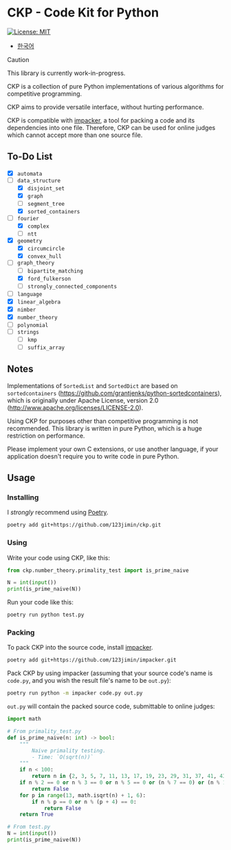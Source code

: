 # CKP - Code Kit for Python

[![License: MIT](https://img.shields.io/badge/License-MIT-yellow.svg)](https://opensource.org/licenses/MIT)

- [한국어](README.ko-KR.md)

> [!CAUTION]
> This library is currently work-in-progress.

CKP is a collection of pure Python implementations of various algorithms for competitive programming.

CKP aims to provide versatile interface, without hurting performance.

CKP is compatible with [impacker](https://github.com/123jimin/impacker), a tool for packing a code and its dependencies into one file. Therefore, CKP can be used for online judges which cannot accept more than one source file.

## To-Do List

- [x] `automata`
- [ ] `data_structure`
  - [x] `disjoint_set`
  - [x] `graph`
  - [ ] `segment_tree`
  - [x] `sorted_containers`
- [ ] `fourier`
  - [x] `complex`
  - [ ] `ntt`
- [x] `geometry`
  - [x] `circumcircle`
  - [x] `convex_hull`
- [ ] `graph_theory`
  - [ ] `bipartite_matching`
  - [x] `ford_fulkerson`
  - [ ] `strongly_connected_components`
- [ ] `language`
- [x] `linear_algebra`
- [x] `nimber`
- [x] `number_theory`
- [ ] `polynomial`
- [ ] `strings`
  - [ ] `kmp`
  - [ ] `suffix_array`

## Notes

Implementations of `SortedList` and `SortedDict` are based on `sortedcontainers` (<https://github.com/grantjenks/python-sortedcontainers>), which is originally under Apache License, version 2.0 (<http://www.apache.org/licenses/LICENSE-2.0>).

Using CKP for purposes other than competitive programming is not recommended. This library is written in pure Python, which is a huge restriction on performance.

Please implement your own C extensions, or use another language, if your application doesn't require you to write code in pure Python.

## Usage

### Installing

I *strongly* recommend using [Poetry](https://python-poetry.org/).

```sh
poetry add git+https://github.com/123jimin/ckp.git
```

### Using

Write your code using CKP, like this:

```py
from ckp.number_theory.primality_test import is_prime_naive

N = int(input())
print(is_prime_naive(N))
```

Run your code like this:

```sh
poetry run python test.py
```

### Packing

To pack CKP into the source code, install [impacker](https://github.com/123jimin/impacker).

```sh
poetry add git+https://github.com/123jimin/impacker.git
```

Pack CKP by using impacker (assuming that your source code's name is `code.py`, and you wish the result file's name to be `out.py`):

```sh
poetry run python -m impacker code.py out.py
```

`out.py` will contain the packed source code, submittable to online judges:

```py
import math

# From primality_test.py
def is_prime_naive(n: int) -> bool:
    """
        Naive primality testing.
        - Time: `O(sqrt(n))`
    """
    if n < 100:
        return n in {2, 3, 5, 7, 11, 13, 17, 19, 23, 29, 31, 37, 41, 43, 47, 53, 59, 61, 67, 71, 73, 79, 83, 89, 97}
    if n % 2 == 0 or n % 3 == 0 or n % 5 == 0 or (n % 7 == 0) or (n % 11 == 0):
        return False
    for p in range(13, math.isqrt(n) + 1, 6):
        if n % p == 0 or n % (p + 4) == 0:
            return False
    return True

# From test.py
N = int(input())
print(is_prime_naive(N))
```
